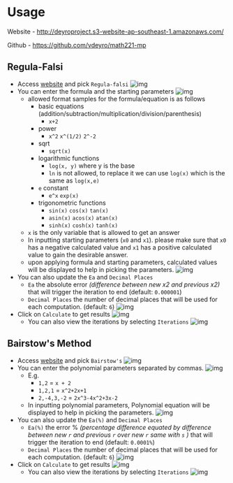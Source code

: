 # Usage

Website - http://deyroproject.s3-website-ap-southeast-1.amazonaws.com/

Github - https://github.com/vdeyro/math221-mp

## Regula-Falsi

- Access [website](http://deyroproject.s3-website-ap-southeast-1.amazonaws.com/) and pick `Regula-falsi` 
![img](./home.png)
- You can enter the formula and the starting parameters
![img](./regula-falsi.png)
  - allowed format samples for the formula/equation is as follows
    - basic equations (addition/subtraction/multiplication/division/parenthesis)
      - `x+2`
    - power
      - `x^2` `x^(1/2)` `2^-2`
    - sqrt
      - `sqrt(x)`
    - logarithmic functions
      - `log(x, y)` where y is the base
      - `ln` is not allowed, to replace it we can use `log(x)` which is the same as `log(x,e)`
    - `e` constant
      - `e^x` `exp(x)`
    - trigonometric functions
      - `sin(x)` `cos(x)` `tan(x)`
      - `asin(x)` `acos(x)` `atan(x)`
      - `sinh(x)` `cosh(x)` `tanh(x)`
  - `x` is the only variable that is allowed to get an answer
  - In inputting starting parameters (`x0` and `x1`). please make sure that `x0` has a negative calculated value and `x1` has a positive calculated value to gain the desirable answer.
  - upon applying formula and starting parameters, calculated values will be displayed to help in picking the parameters.
  ![img](./regula-falsi2.png)
- You can also update the `Ea` and `Decimal Places`
  - `Ea` the absolute error _(difference between new x2 and previous x2)_ that will trigger the iteration to end (default: `0.000001`)
  - `Decimal Places` the number of decimal places that will be used for each computation. (default: `6`)
![img](./regula-falsi-extras.png)
- Click on `Calculate` to get results
![img](./regula-falsi-answer.png)
  - You can also view the iterations by selecting `Iterations`
  ![img](./regula-falsi-answer-dropdown.png)

## Bairstow's Method

- Access [website](http://deyroproject.s3-website-ap-southeast-1.amazonaws.com/) and pick `Bairstow's` 
![img](./home.png)
- You can enter the polynomial parameters separated by commas.
![img](./bairstows.png)
  - E.g.
    - `1,2` = `x + 2`
    - `1,2,1` = `x^2+2x+1`
    - `2,-4,3,-2` = `2x^3-4x^2+3x-2`
  - In inputting polynomial parameters, Polynomial equation will be displayed to help in picking the parameters.
  ![img](./bairstows2.png)
- You can also update the `Ea(%)` and `Decimal Places`
  - `Ea(%)` the error % _(percentage difference equated by difference between new `r` and previous `r` over new `r` same with `s` )_ that will trigger the iteration to end (default: `0.0001%`)
  - `Decimal Places` the number of decimal places that will be used for each computation. (default: `6`)
![img](./bairstows-extras.png)
- Click on `Calculate` to get results
![img](./bairstows-answer.png)
  - You can also view the iterations by selecting `Iterations`
  ![img](./bairstows-answer-dropdown.png)